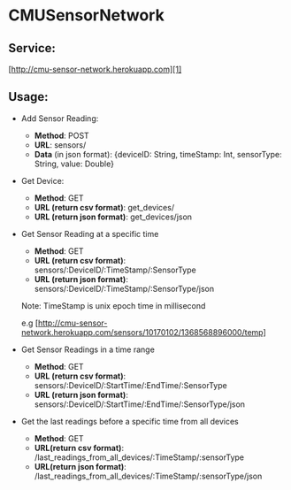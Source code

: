 CMUSensorNetwork
============

Service:
--------

[http://cmu-sensor-network.herokuapp.com][1]

Usage:
------

- Add Sensor Reading:
    - **Method**: POST
    - **URL**: sensors/
    - **Data** (in json format): {deviceID: String, timeStamp: Int, sensorType: String,  value: Double}

- Get Device:
    - **Method**: GET
    - **URL (return csv format)**: get_devices/
    - **URL (return json format)**: get_devices/json

- Get Sensor Reading at a specific time
    - **Method**: GET
    - **URL (return csv format)**: sensors/:DeviceID/:TimeStamp/:SensorType
    - **URL (return json format)**: sensors/:DeviceID/:TimeStamp/:SensorType/json

    Note: TimeStamp is unix epoch time in millisecond

    e.g [http://cmu-sensor-network.herokuapp.com/sensors/10170102/1368568896000/temp]

- Get Sensor Readings in a time range
    - **Method**: GET
    - **URL (return csv format)**: sensors/:DeviceID/:StartTime/:EndTime/:SensorType
    - **URL (return json format)**: sensors/:DeviceID/:StartTime/:EndTime/:SensorType/json

- Get the last readings before a specific time from all devices
    - **Method**: GET
    - **URL(return csv format)**: /last_readings_from_all_devices/:TimeStamp/:sensorType
    - **URL(return json format)**: /last_readings_from_all_devices/:TimeStamp/:sensorType/json

[1]: http://cmu-sensor-network.herokuapp.com/ "heroku"
